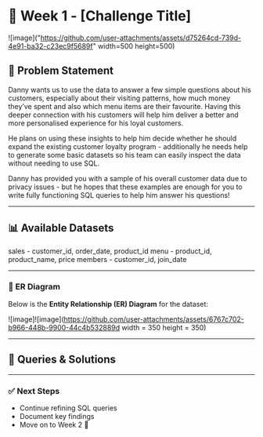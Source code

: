 # 📌 Week 1 - [Challenge Title]  

![image]("https://github.com/user-attachments/assets/d75264cd-739d-4e91-ba32-c23ec9f5689f" width=500 height=500)
 
## 📝 Problem Statement  
Danny wants us to use the data to answer a few simple questions about his customers, especially about their visiting patterns, how much money they’ve spent and also which menu items are their favourite. Having this deeper connection with his customers will help him deliver a better and more personalised experience for his loyal customers.

He plans on using these insights to help him decide whether he should expand the existing customer loyalty program - additionally he needs help to generate some basic datasets so his team can easily inspect the data without needing to use SQL.

Danny has provided you with a sample of his overall customer data due to privacy issues - but he hopes that these examples are enough for you to write fully functioning SQL queries to help him answer his questions!

***

## 📊 Available Datasets  

sales - customer_id, order_date, product_id
menu - product_id, product_name, price
members - customer_id, join_date

***

### 🔗 ER Diagram  
Below is the **Entity Relationship (ER) Diagram** for the dataset:  

![image]![image](https://github.com/user-attachments/assets/6767c702-b966-448b-9900-44c4b532889d  width = 350 height = 350)


***

## 📜 Queries & Solutions  

  


---

### ✅ Next Steps  
- Continue refining SQL queries  
- Document key findings  
- Move on to Week 2 🚀  
